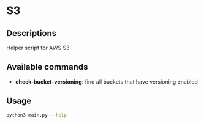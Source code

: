 # S3

## Descriptions

Helper script for AWS S3.

## Available commands 

- **check-bucket-versioning**: find all buckets that have versioning enabled

## Usage
```Bash
python3 main.py --help
```